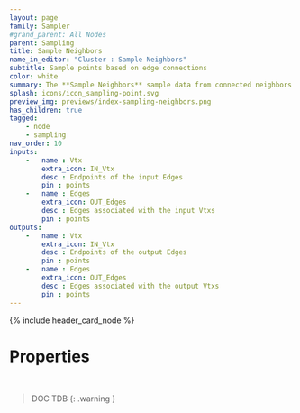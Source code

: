 ```yaml
---
layout: page
family: Sampler
#grand_parent: All Nodes
parent: Sampling
title: Sample Neighbors
name_in_editor: "Cluster : Sample Neighbors"
subtitle: Sample points based on edge connections
color: white
summary: The **Sample Neighbors** sample data from connected neighbors inside a cluster.
splash: icons/icon_sampling-point.svg
preview_img: previews/index-sampling-neighbors.png
has_children: true
tagged: 
    - node
    - sampling
nav_order: 10
inputs:
    -   name : Vtx
        extra_icon: IN_Vtx
        desc : Endpoints of the input Edges
        pin : points
    -   name : Edges
        extra_icon: OUT_Edges
        desc : Edges associated with the input Vtxs
        pin : points
outputs:
    -   name : Vtx
        extra_icon: IN_Vtx
        desc : Endpoints of the output Edges
        pin : points
    -   name : Edges
        extra_icon: OUT_Edges
        desc : Edges associated with the output Vtxs
        pin : points
---
```


{% include header_card_node %}

# Properties
<br>

> DOC TDB
{: .warning }